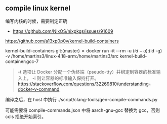 ## compile linux kernel

编写内核的时候，需要制定正确
- https://github.com/NixOS/nixpkgs/issues/91609


https://github.com/a13xp0p0v/kernel-build-containers

kernel-build-containers git:(master) ✗ docker run -it --rm -u $(id -u):$(id -g) -v /home/martins3/linux-4.18-arm:/home/martins3/src kernel-build-container:gcc-7

> -t 选项让 Docker 分配一个伪终端（pseudo-tty）并绑定到容器的标准输入上， -i 则让容器的标准输入保持打开。
> https://stackoverflow.com/questions/32269810/understanding-docker-v-command

编译之后，在 host 中执行 ./script/clang-tools/gen-compile-commands.py

可能需要将 compile-commands.json 中将 aarch-gnu-gcc 替换为 gcc，否则 ccls 拒绝开始索引。
